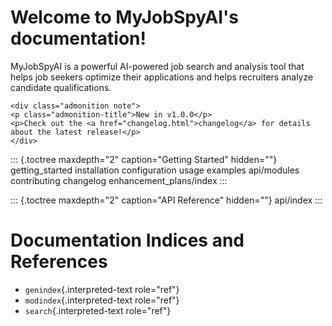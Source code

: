 # Welcome to MyJobSpyAI\'s documentation!

MyJobSpyAI is a powerful AI-powered job search and analysis tool that
helps job seekers optimize their applications and helps recruiters
analyze candidate qualifications.

```{=html}
<div class="admonition note">
<p class="admonition-title">New in v1.0.0</p>
<p>Check out the <a href="changelog.html">changelog</a> for details about the latest release!</p>
</div>
```
::: {.toctree maxdepth="2" caption="Getting Started" hidden=""}
getting_started installation configuration usage examples api/modules
contributing changelog enhancement_plans/index
:::

::: {.toctree maxdepth="2" caption="API Reference" hidden=""}
api/index
:::

# Documentation Indices and References

-   `genindex`{.interpreted-text role="ref"}
-   `modindex`{.interpreted-text role="ref"}
-   `search`{.interpreted-text role="ref"}
